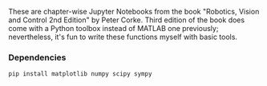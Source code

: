 These are chapter-wise Jupyter Notebooks from the book "Robotics, Vision and Control 2nd Edition" by Peter Corke. Third edition of the book does come with a Python toolbox instead of MATLAB one previously; nevertheless, it's fun to write these functions myself with basic tools.

### Dependencies
```console
pip install matplotlib numpy scipy sympy
```

